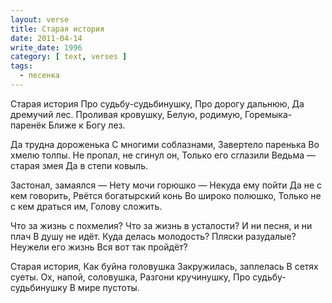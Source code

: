 ```yaml
---
layout: verse
title: Старая история
date: 2011-04-14
write_date: 1996
category: [ text, verses ]
tags:
  - песенка
---
```

Старая история
Про судьбу-судьбинушку,
Про дорогу дальнюю,
Да дремучий лес.
Проливая кровушку,
Белую, родимую,
Горемыка-паренёк
Ближе к Богу лез.

Да трудна дороженька
С многими соблазнами,
Завертело паренька
Во хмелю толпы.
Не пропал, не сгинул он,
Только его сглазили
Ведьма — старая змея
Да в степи ковыль.

Застонал, замаялся —
Нету мочи горюшко —
Некуда ему пойти
Да не с кем говорить,
Рвётся богатырский конь
Во широко полюшко,
Только не с кем драться им,
Голову сложить.

Что за жизнь с похмелия?
Что за жизнь в усталости?
И ни песня, и ни плач
В душу не идёт.
Куда делась молодость?
Пляски разудалые?
Неужели его жизнь
Вся вот так пройдёт?

Старая история,
Как буйна головушка
Закружилась, заплелась
В сетях суеты.
Ох, напой, соловушка,
Разгони кручинушку,
Про судьбу-судьбинушку
В мире пустоты.
